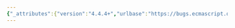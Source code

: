 ```yaml
---
{"_attributes":{"version":"4.4.4+","urlbase":"https://bugs.ecmascript.org/","maintainer":"dherman@mozilla.com"},"bug":{"bug_id":1708,"creation_ts":"2013-08-02 11:18:00 -0700","short_desc":"15.14.*: misc typos","delta_ts":"2013-08-23 08:23:40 -0700","product":"Draft for 6th Edition","component":"editorial issue","version":"Rev 16: July 15, 2013 Draft","rep_platform":"All","op_sys":"All","bug_status":"RESOLVED","resolution":"FIXED","priority":"Normal","bug_severity":"minor","everconfirmed":true,"reporter":{"uid":"jmdyck","name":"Michael Dyck"},"assigned_to":{"uid":"allen","name":"Allen Wirfs-Brock"},"long_desc":[{"commentid":4722,"comment_count":0,"who":{"uid":"jmdyck","name":"Michael Dyck"},"bug_when":"2013-08-02 11:18:13 -0700","thetext":"15.14.1.1 / step 7.d.i\n    Let iter be the result of GetIterator(iterable\n\nAppend \")\"\n\n---\n\n15.14.5.2.2 / step 9\n    Repeat while index is less than the total number of element of entries.\n\ns|element|elements|\n(= bug 788 comment 1)\n\n---\n\n15.14.5.3\n    Map Iterator instances are ordinary objects that inherit properties\n    from the Map Iterator prototype (the intrinsic, %MapIteratorPrototype%.)\n\nMove the period outside the parens."},{"commentid":4743,"comment_count":1,"who":{"uid":"allen","name":"Allen Wirfs-Brock"},"bug_when":"2013-08-05 16:09:37 -0700","thetext":"fixed in rev17 editor's draft"},{"commentid":5192,"comment_count":2,"who":{"uid":"allen","name":"Allen Wirfs-Brock"},"bug_when":"2013-08-23 08:23:40 -0700","thetext":"fixed in rev17, August 23, 2013 draft"}]}}
---
```

